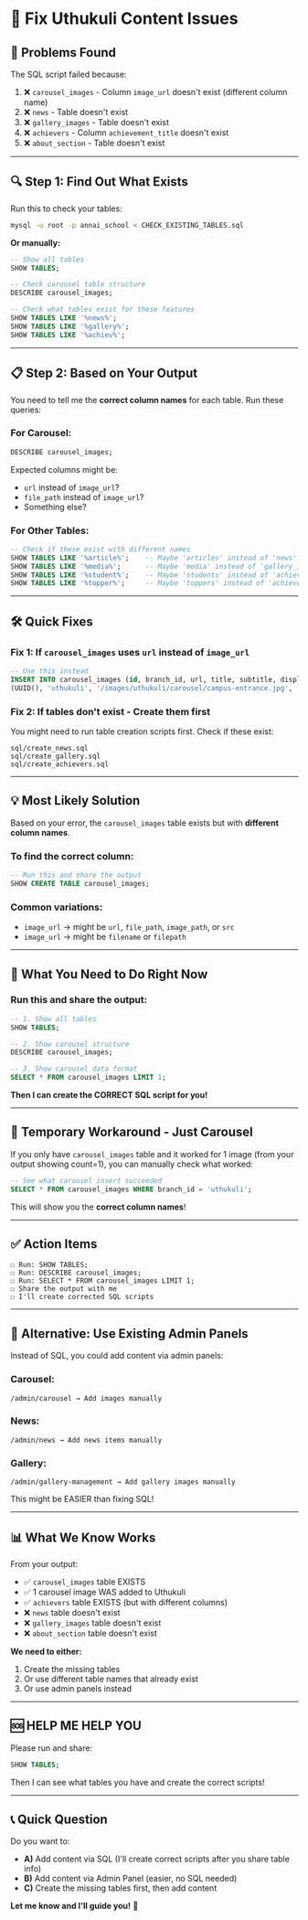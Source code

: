 # 🔧 Fix Uthukuli Content Issues

## 🚨 **Problems Found**

The SQL script failed because:
1. ❌ `carousel_images` - Column `image_url` doesn't exist (different column name)
2. ❌ `news` - Table doesn't exist
3. ❌ `gallery_images` - Table doesn't exist  
4. ❌ `achievers` - Column `achievement_title` doesn't exist
5. ❌ `about_section` - Table doesn't exist

---

## 🔍 **Step 1: Find Out What Exists**

Run this to check your tables:
```bash
mysql -u root -p annai_school < CHECK_EXISTING_TABLES.sql
```

**Or manually:**
```sql
-- Show all tables
SHOW TABLES;

-- Check carousel table structure
DESCRIBE carousel_images;

-- Check what tables exist for these features
SHOW TABLES LIKE '%news%';
SHOW TABLES LIKE '%gallery%';
SHOW TABLES LIKE '%achiev%';
```

---

## 📋 **Step 2: Based on Your Output**

You need to tell me the **correct column names** for each table. Run these queries:

### **For Carousel:**
```sql
DESCRIBE carousel_images;
```
Expected columns might be:
- `url` instead of `image_url`?
- `file_path` instead of `image_url`?
- Something else?

### **For Other Tables:**
```sql
-- Check if these exist with different names
SHOW TABLES LIKE '%article%';    -- Maybe 'articles' instead of 'news'?
SHOW TABLES LIKE '%media%';      -- Maybe 'media' instead of 'gallery_images'?
SHOW TABLES LIKE '%student%';    -- Maybe 'students' instead of 'achievers'?
SHOW TABLES LIKE '%topper%';     -- Maybe 'toppers' instead of 'achievers'?
```

---

## 🛠️ **Quick Fixes**

### **Fix 1: If `carousel_images` uses `url` instead of `image_url`**
```sql
-- Use this instead
INSERT INTO carousel_images (id, branch_id, url, title, subtitle, display_order, is_active) VALUES
(UUID(), 'uthukuli', '/images/uthukuli/carousel/campus-entrance.jpg', 'Welcome to Annai School Uthukuli', 'Where Excellence Meets Innovation', 1, true);
```

### **Fix 2: If tables don't exist - Create them first**

You might need to run table creation scripts first. Check if these exist:
```
sql/create_news.sql
sql/create_gallery.sql
sql/create_achievers.sql
```

---

## 💡 **Most Likely Solution**

Based on your error, the `carousel_images` table exists but with **different column names**.

### **To find the correct column:**
```sql
-- Run this and share the output
SHOW CREATE TABLE carousel_images;
```

### **Common variations:**
- `image_url` → might be `url`, `file_path`, `image_path`, or `src`
- `image_url` → might be `filename` or `filepath`

---

## 🎯 **What You Need to Do Right Now**

### **Run this and share the output:**
```sql
-- 1. Show all tables
SHOW TABLES;

-- 2. Show carousel structure
DESCRIBE carousel_images;

-- 3. Show carousel data format
SELECT * FROM carousel_images LIMIT 1;
```

**Then I can create the CORRECT SQL script for you!**

---

## 📝 **Temporary Workaround - Just Carousel**

If you only have `carousel_images` table and it worked for 1 image (from your output showing count=1), you can manually check what worked:

```sql
-- See what carousel insert succeeded
SELECT * FROM carousel_images WHERE branch_id = 'uthukuli';
```

This will show you the **correct column names**!

---

## ✅ **Action Items**

```
☐ Run: SHOW TABLES;
☐ Run: DESCRIBE carousel_images;
☐ Run: SELECT * FROM carousel_images LIMIT 1;
☐ Share the output with me
☐ I'll create corrected SQL scripts
```

---

## 🔄 **Alternative: Use Existing Admin Panels**

Instead of SQL, you could add content via admin panels:

### **Carousel:**
```
/admin/carousel → Add images manually
```

### **News:**
```
/admin/news → Add news items manually
```

### **Gallery:**
```
/admin/gallery-management → Add gallery images manually
```

This might be EASIER than fixing SQL!

---

## 📊 **What We Know Works**

From your output:
- ✅ `carousel_images` table EXISTS
- ✅ 1 carousel image WAS added to Uthukuli
- ✅ `achievers` table EXISTS (but with different columns)
- ❌ `news` table doesn't exist
- ❌ `gallery_images` table doesn't exist
- ❌ `about_section` table doesn't exist

**We need to either:**
1. Create the missing tables
2. Or use different table names that already exist
3. Or use admin panels instead

---

## 🆘 **HELP ME HELP YOU**

Please run and share:
```sql
SHOW TABLES;
```

Then I can see what tables you have and create the correct scripts!

---

## 📞 **Quick Question**

Do you want to:
- **A)** Add content via SQL (I'll create correct scripts after you share table info)
- **B)** Add content via Admin Panel (easier, no SQL needed)
- **C)** Create the missing tables first, then add content

**Let me know and I'll guide you!** 🚀
